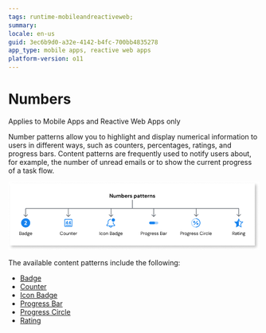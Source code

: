 ```yaml
---
tags: runtime-mobileandreactiveweb; 
summary: 
locale: en-us
guid: 3ec6b9d0-a32e-4142-b4fc-700bb4835278
app_type: mobile apps, reactive web apps
platform-version: o11
---
```


# Numbers

<div class="info" markdown="1">

Applies to Mobile Apps and Reactive Web Apps only

</div>


Number patterns allow you to highlight and display numerical information to users in different ways, such as counters, percentages, ratings, and progress bars. Content patterns are frequently used to notify users about, for example, the number of unread emails or to show the current progress of a task flow.

![Number patterns](./images/numbers-patterns-diag.png)

The available content patterns include the following:

* [Badge](badge.md)
* [Counter](counter.md)
* [Icon Badge](iconbadge.md)
* [Progress Bar](progressbar.md)
* [Progress Circle](progresscircle.md)
* [Rating](rating.md)
